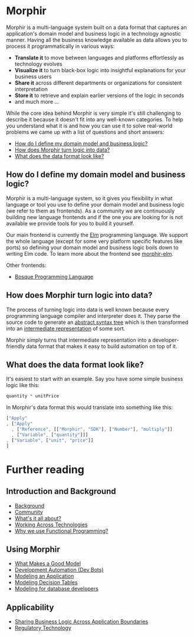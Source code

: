 # Morphir

Morphir is a multi-language system built on a data format that captures an application's domain model and business logic
in a technology agnostic manner. Having all the business knowledge available as data allows you to process it 
programmatically in various ways:

- **Translate it** to move between languages and platforms effortlessly as technology evolves
- **Visualize it** to turn black-box logic into insightful explanations for your business users
- **Share it** across different departments or organizations for consistent interpretation
- **Store it** to retrieve and explain earlier versions of the logic in seconds
- and much more ...

While the core idea behind Morphir is very simple it's still challenging to describe it because it doesn't fit into
any well-known categories. To help you understand what it is and how you can use it to solve real-world problems we
came up with a list of questions and short answers:

- [How do I define my domain model and business logic?](#how-do-I-define-my-domain-model-and-business-logic)
- [How does Morphir turn logic into data?](#how-does-morphir-turn-logic-into-data)
- [What does the data format look like?](#what-does-the-data-format-look-like)


## How do I define my domain model and business logic?

Morphir is a multi-language system, so it gives you flexibility in what language or tool you use to define your
domain model and business logic (we refer to them as frontends). As a community we are continuously building new
language frontends and if the one you are looking for is not available we provide tools for you to build it yourself.

Our main frontend is currently the [Elm](https://elm-lang.org/) programming language. We support the whole language
(except for some very platform specific features like ports) so defining your domain model and business logic boils down
to writing Elm code. To learn more about the frontend see [morphir-elm](https://github.com/Morgan-Stanley/morphir-elm).

Other frontends:

- [Bosque Programming Language](https://github.com/Morgan-Stanley/morphir-bosque)

## How does Morphir turn logic into data?

The process of turning logic into data is well known because every programming language compiler and interpreter does
it. They parse the source code to generate an [abstract syntax tree](https://en.wikipedia.org/wiki/Abstract_syntax_tree)
which is then transformed into an [intermediate representation](https://en.wikipedia.org/wiki/Intermediate_representation) of some sort.

Morphir simply turns that intermediate representation into a developer-friendly data format that makes it easy to build 
automation on top of it.

## What does the data format look like?

It's easiest to start with an example. Say you have some simple business logic like this:

```javascript
quantity * unitPrice
```

In Morphir's data format this would translate into something like this:

```javascript
["Apply"
, ["Apply"
  , ["Reference", [["Morphir", "SDK"], ["Number"], "multiply"]]
  , ["Variable", ["quantity"]]]
, ["Variable", ["unit", "price"]]
]
```

# Further reading

## Introduction and Background
* [Background](background)
* [Community](morphir_community)
* [What's it all about?](whats_it_about)
* [Working Across Technologies](work_across_languages_and_platforms)
* [Why we use Functional Programming?](why_functional_programming)

## Using Morphir
* [What Makes a Good Model](what-makes-a-good-domain-model)
* [Development Automation (Dev Bots)](dev_bots)
* [Modeling an Application](application_modeling)
* [Modeling Decision Tables](https://github.com/finos/morphir-examples/tree/master/src/Morphir/Sample/Rules) 
* [Modeling for database developers](modeling/modeling-for-database-developers.md)

## Applicability
* [Sharing Business Logic Across Application Boundaries](shared_logic_modeling)
* [Regulatory Technology](regtech_modeling)